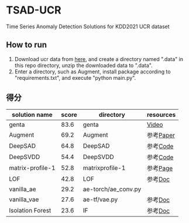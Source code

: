 # TSAD-UCR
Time Series Anomaly Detection Solutions for KDD2021 UCR dataset

## How to run
1. Download ucr data from [here](https://github.com/ralgond/KDD2021-UCR), and create a directory named ".data" in this repo directory,
unzip the downloaded data to ".data".
2. Enter a directory, such as Augment, install package according to "requirements.txt", and execute "python main.py".

## 得分
|solution name|score|directory|resources|
|-------------|-----|---------|---------|
| genta       | 83.6|genta    |[Video](https://www.youtube.com/watch?v=J_Ebbql9jCo)|
| Augment | 69.2 | Augment | 参考[Paper](https://arxiv.org/pdf/1812.04606.pdf)|
| DeepSAD  | 64.8 | DeepSAD | 参考[Code](https://github.com/lukasruff/Deep-SAD-PyTorch)|
| DeepSVDD  | 54.4 | DeepSVDD | 参考[Code](https://github.com/lukasruff/Deep-SVDD-PyTorch)|
| matrix-profile-1| 52.8| matrixprofile-1| 参考[Page](https://www.cs.ucr.edu/~eamonn/MatrixProfile.html) |
| LOF | 42.8 | LOF | 参考[Doc](https://scikit-learn.org/stable/modules/generated/sklearn.neighbors.LocalOutlierFactor.html) |
| vanilla_ae  | 29.2| ae-torch/ae_conv.py ||
| vanilla_vae | 27.6| ae-tf/vae.py | 参考[Doc](https://keras.io/examples/generative/vae/)|
| Isolation Forest | 23.6 | IF| 参考[Doc](https://scikit-learn.org/stable/modules/generated/sklearn.ensemble.IsolationForest.html) |
